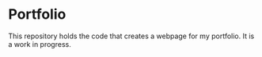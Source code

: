# Portfolio

This repository holds the code that creates a webpage for my portfolio. It is a work in progress. 



